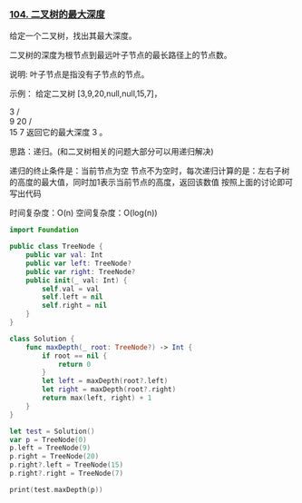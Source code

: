 ### [104. 二叉树的最大深度](https://leetcode-cn.com/problems/maximum-depth-of-binary-tree/submissions/)

给定一个二叉树，找出其最大深度。

二叉树的深度为根节点到最远叶子节点的最长路径上的节点数。

说明: 叶子节点是指没有子节点的节点。

示例：
给定二叉树 [3,9,20,null,null,15,7]，
 
  3
 / \
9  20
  /  \
 15   7
返回它的最大深度 3 。
 
思路：递归。(和二叉树相关的问题大部分可以用递归解决)

递归的终止条件是：当前节点为空
节点不为空时，每次递归计算的是：左右子树的高度的最大值，同时加1表示当前节点的高度，返回该数值 
 按照上面的讨论即可写出代码
 
时间复杂度：O(n)
空间复杂度：O(log(n))

```swift
import Foundation

public class TreeNode {
    public var val: Int
    public var left: TreeNode?
    public var right: TreeNode?
    public init(_ val: Int) {
        self.val = val
        self.left = nil
        self.right = nil
    }
}

class Solution {            
    func maxDepth(_ root: TreeNode?) -> Int {
        if root == nil {
            return 0
        }
        let left = maxDepth(root?.left)
        let right = maxDepth(root?.right)
        return max(left, right) + 1
    }
}

let test = Solution()
var p = TreeNode(0)
p.left = TreeNode(9)
p.right = TreeNode(20)
p.right?.left = TreeNode(15)
p.right?.right = TreeNode(7)

print(test.maxDepth(p))
```

